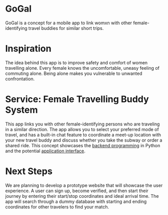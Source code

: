 # GoGal
GoGal is a concept for a mobile app to link womxn with other female-identifying travel buddies for similar short trips.

# Inspiration
The idea behind this app is to improve safety and comfort of women travelling alone.
Every female knows the uncomfortable, uneasy feeling of commuting alone. Being alone makes you vulnerable to unwanted confrontation.

# Service: Female Travelling Buddy System
This app links you with other female-identifying persons who are traveling in a similar direction. The app allows you to select your preferred mode of travel, and has a built-in chat feature to coordinate a meet-up location with your new travel buddy and discuss whether you take the subway or order a shared ride. This concept showcases the [backend programming](GoGal_2019.ipynb) in Python and the potential [application interface](GalGo.pdf). 

# Next Steps
We are planning to develop a prototype website that will showcase the user experience. A user can sign up, become verified, and then start their journey by entering their start/stop coordinates and ideal arrival time. The app will search through a dummy database with starting and ending coordinates for other travelers to find your match. 
